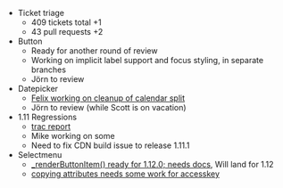 * Ticket triage
  * 409 tickets total +1
  * 43 pull requests  +2
* Button
  * Ready for another round of review
  * Working on implicit label support and focus styling, in separate branches
  * Jörn to review
* Datepicker
  * [Felix working on cleanup of calendar split](https://github.com/jquery/jquery-ui/pull/1281)
  * Jörn to review (while Scott is on vacation)
* 1.11 Regressions
  * [trac report](https://bugs.jqueryui.com/query?status=!closed&keywords=~regression&report=40)
  * Mike working on some
  * Need to fix CDN build issue to release 1.11.1
* Selectmenu
  * [_renderButtonItem() ready for 1.12.0; needs docs](https://github.com/jquery/jquery-ui/pull/1299), Will land for 1.12
  * [copying attributes needs some work for accesskey](https://github.com/jquery/jquery-ui/pull/1298)
